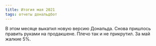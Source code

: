 ```yaml
---
title: Итогия мая 2021
tags: отчеты дональдбот
---
```


В этом месяце выкатил новую версию Дональда. Снова пришлось править руками на продакшене. Плечо так и не прикрутил. За май жалкие 5%.